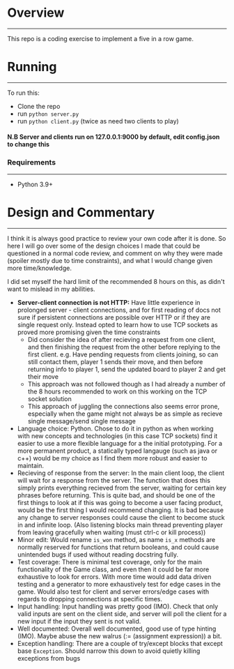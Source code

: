 # Overview
---
This repo is a coding exercise to implement a five in a row game.

# Running
---
To run this:
 - Clone the repo
 - run `python server.py`
 - run `python client.py` (twice as need two clients to play)

#### N.B Server and clients run on 127.0.0.1:9000 by default, edit config.json to change this

### Requirements
---
 - Python 3.9+

# Design and Commentary
---

I think it is always good practice to review your own code after it is done. So here I will go over some of the design choices I made that could be questioned in 
a normal code review, and comment on why they were made (spoiler mostly due to time constraints), and what I would change given more time/knowledge.

I did set myself the hard limit of the recommended 8 hours on this, as didn't want to mislead in my abilities.

 - **Server-client connection is not HTTP:** Have little experience in prolonged server - client connections, and for first reading of docs not sure if persistent 
 connections are possible over HTTP or if they are single request only. Instead opted to learn how to use TCP sockets as proved more promising given the time constraints
   - Did consider the idea of after recieving a request from one client, and then finishing the request from the other before replying to the first client.
   e.g. Have pending requests from clients joining, so can still contact them, player 1 sends their move, and then before returning info to player 1, send the updated 
   board to player 2 and get their move
   - This approach was not followed though as I had already a number of the 8 hours recommended to work on this working on the TCP socket solution
   - This approach of juggling the connections also seems error prone, especially when the game might not always be as simple as recieve single message/send single message
 - Language choice: Python. Chose to do it in python as when working with new concepts and technologies (in this case TCP sockets) find it easier to use a more flexible
 language for a the initial prototyping. For a more permanent product, a statically typed langauge (such as java or c++) would be my choice as I find them more robust
 and easier to maintain.
 - Recieving of response from the server: In the main client loop, the client will wait for a response from the server. The function that does this simply prints everything
 recieved from the server, waiting for certain key phrases before returning. This is quite bad, and should be one of the first things to look at if this was going to become
 a user facing product, would be the first thing I would recommend changing. It is bad because any change to server responses could cause the client to become stuck in
 and infinite loop. (Also listening blocks main thread preventing player from leaving gracefully when waiting (must ctrl-c or kill process))
 - Minor edit: Would rename `is_won` method, as name `is_x` methods are normally reserved for functions that return booleans, and could cause unintended bugs if used without
 reading docstring fully.
 - Test coverage: There is minimal test coverage, only for the main functionality of the Game class, and even then it could be far more exhaustive to look for errors.
 With more time would add data driven testing and a generator to more exhaustively test for edge cases in the game. Would also test for client and server errors/edge 
 cases with regards to dropping connections at specific times.
 - Input handling: Input handling was pretty good (IMO). Check that only valid inputs are sent on the client side, and server will poll the client for a new input if the 
 input they sent is not valid.
 - Well documented: Overall well documented, good use of type hinting (IMO). Maybe abuse the new walrus (:= (assignment expression)) a bit.
 - Exception handling: There are a couple of try/except blocks that except base `Exception`. Should narrow this down to avoid quietly killing exceptions from bugs
